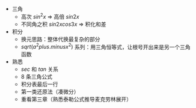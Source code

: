 - 三角
	- 高次 $sin^2 x$ => 高倍 $sin 2 x$
	- 不同角之积 $sin 2 x cos 3 x$ => 积化和差
- 积分
	- 换元思路：整体代换最复杂的部分
	- $sqrt(a^2 plus.minus x^2)$ 系列：用三角恒等式，让根号开出来是另一个三角函数
- 熟悉
	- $sec$ 和 $tan$ 关系
	- 8 条三角公式
	- 积分表最后一行
	- 第一类还原法（凑微分）
	- 重看第三章（熟悉泰勒公式推导麦克劳林展开）